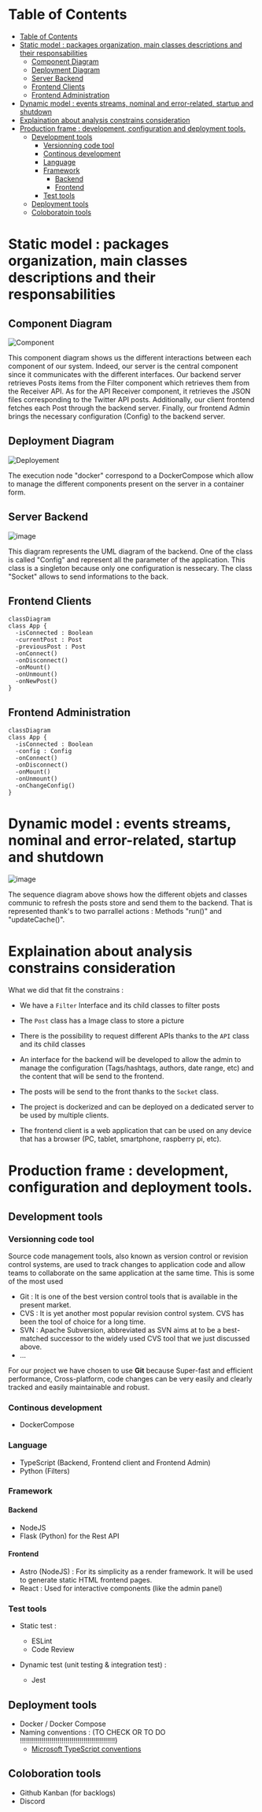 # Table of Contents

- [Table of Contents](#table-of-contents)
- [Static model : packages organization, main classes descriptions and their responsabilities](#static-model--packages-organization-main-classes-descriptions-and-their-responsabilities)
  - [Component Diagram](#component-diagram)
  - [Deployment Diagram](#deployment-diagram)
  - [Server Backend](#server-backend)
  - [Frontend Clients](#frontend-clients)
  - [Frontend Administration](#frontend-administration)
- [Dynamic model : events streams, nominal and error-related, startup and shutdown](#dynamic-model--events-streams-nominal-and-error-related-startup-and-shutdown)
- [Explaination about analysis constrains consideration](#explaination-about-analysis-constrains-consideration)
- [Production frame : development, configuration and deployment tools.](#production-frame--development-configuration-and-deployment-tools)
  - [Development tools](#development-tools)
    - [Versionning code tool](#versionning-code-tool)
    - [Continous development](#continous-development)
    - [Language](#language)
    - [Framework](#framework)
      - [Backend](#backend)
      - [Frontend](#frontend)
    - [Test tools](#test-tools)
  - [Deployment tools](#deployment-tools)
  - [Coloboratoin tools](#coloboratoin-tools)


# Static model : packages organization, main classes descriptions and their responsabilities

## Component Diagram

<!-- en dessous le code plantuml pour générer le diagrame de déploiement -->
![Component](assets/component.svg)

<!-- ```plantuml
@startuml component
[Server backend] as SB
[API Receiver] as API
[Filter] as F
[Navigator Client] as NC
[Frontend Admin] as FA
[Frontend Client] as FC
[Navigator Admin] as NA
[Twitter API] as TW
() "Post" as POST
() "Post" as POSTS1
() "Post" as POSTS2
() "Config" as CONFIG
() "HTML" as HTML1
() "HTML" as HTML2
() "JSON" as JSON

POSTS2 <.. F
F -- POSTS2
SB -- POSTS2
SB ..> POSTS2
CONFIG <.. SB
API -- POSTS1
SB <.. POSTS1
JSON <.. API
TW -- JSON
FA -- CONFIG
SB -- POST
FC ..> POST


NC ..> HTML2
HTML2 -- FC
HTML1 <.. NA 
FA -- HTML1



@enduml
``` -->


This component diagram shows us the different interactions between each component of our system. Indeed, our server is the central component since it communicates with the different interfaces.
Our backend server retrieves Posts items from the Filter component which retrieves them from the Receiver API. As for the API Receiver component, it retrieves the JSON files corresponding to the Twitter API posts.
Additionally, our client frontend fetches each Post through the backend server.
Finally, our frontend Admin brings the necessary configuration (Config) to the backend server.

## Deployment Diagram

<!-- en dessous le code plantuml pour générer le diagrame de déploiement -->
![Deployement](assets/deployment.svg)
<!-- 
```plantuml
@startuml deployment
node "server" <<device>> as srv {
  node "server application" <<docker>> as cmp {
    component "backend" as bck
    component "client frontend" as cfr 
    component "admin frontend" as afr
    component "filter" as flt
  }
}

node "Admin computer" <<device>> as admindev {
  component "web browser" as wb2
}

node "Raspberry Pi" <<device>> as rpi {
  component "web browser" as wb
}


bck #--# afr: ""<<Websocket>>""
bck #-# cfr: ""<<Websocket>>""
wb #--# cfr: ""1..n\n<<HTTP>>""
wb2 #--# afr: ""1..n\n<<HTTP>>""
bck #--# flt: ""<<REST API>>""
@enduml
``` -->

The execution node "docker" correspond to a DockerCompose which allow to manage the different components present on the server in a container form.

## Server Backend

![image](assets/Class%20Diagram%20Back.png)

This diagram represents the UML diagram of the backend.
One of the class is called "Config" and represent all the parameter of the application. This class is a singleton because only one configuration is nessecary.
The class "Socket" allows to send informations to the back.

<!--
```mermaid
classDiagram


class App {
  -cache : List~Post~ 
  -apis : List~API~ 

  +App()
  +addAPI(API api)
  +removeAPI(API api)
  +addPost(Post post)
  +removePost(int id)
}

class Filter {
  <<abstract>>
  +Filter(Config config)
  +apply(List~Post~ posts) List~Post~
}
class BanWordsFilter {
  +BanWordsFilter(Config config)
  +apply(List~Post~ posts) List~Post~
}
class NegativeFilter {
  +NegativeFilter(Config config)
  +apply(List~Post~ posts) List~Post~
}

class SocketServer {
  +SocketServer()
  +onConnect()
  +onDisconnect()
  +onNewPost()
  +onNewConfig()
  +sendPost(Post post)
  +sendConfig(Config config)
}

class Config {
  -numberOfScreens : int
  -dateRange : int
  -forbiddenWords : List~String~
  -whiteListAuthors : List~String~ 
  -whiteListHashtags : List~String~ 
  -allowSound : bool 
  -allowVideo : bool 
  -allowImage : bool 

  +writeConfigToFile(fileName : string) : void
  +readConfigFromFile(fileName : string)) : void
  +toString() String
}

class Post {
  -id : int 
  -content : String 
  -author : String 
  -date : Date 
  -url : String 
  +Post(String content, String author, Date date, String url, PostImage image, SocialNetwork source)
  +Post(String content, String author, Date date, String url, SocialNetwork source)
  -getUniqueID() int
  +toString() String
}

class API {
  <<abstract>>
  -base_url : String 
  -api_key : String 
  -hashTag$ : List~String~ 
  +API(String base_url)*
  +searchPostFromHashtag()* Post
  +defineHashTag(String hashtag)$
}

class PostImage {
  -url : String 
  +PostImage(String url)
  +getURL()
}

class SocialNetwork {
  <<enum>>
  TWITTER
  INSTAGRAM
  FACEBOOK
  LINKEDIN
}

class TwitterAPI {
  
}

class LinkedInAPI {
  
}

class InstagramAPI {
  
}

class FacebookAPI {
   
}

App "1" --o "*" Filter
App "1" --o "1" SocketServer
App "1" --o "1" API
App "1" - -> "*" Post : postsFiltered
Filter "1" - -> "1" Config : config
Filter <|-- BanWordsFilter 
Filter <|-- NegativeFilter

Post "*" - -> "0..1" PostImage : image
Config "1" - -> "0..*" SocialNetwork : socialNetworkAccepted
SocketServer "1" - -> "1" Config : config
API "1" - -> "1" Config : config
Post "1" - -> "1" SocialNetwork : source
API <|-- TwitterAPI
API <|-- LinkedInAPI
API <|-- InstagramAPI
API <|-- FacebookAPI


``` 
-->


## Frontend Clients

```mermaid
classDiagram
class App {
  -isConnected : Boolean
  -currentPost : Post
  -previousPost : Post
  -onConnect()
  -onDisconnect()
  -onMount()
  -onUnmount()
  -onNewPost()
}
```

## Frontend Administration

```mermaid
classDiagram
class App {
  -isConnected : Boolean
  -config : Config
  -onConnect()
  -onDisconnect()
  -onMount()
  -onUnmount()
  -onChangeConfig()
}
```

# Dynamic model : events streams, nominal and error-related, startup and shutdown

![image](assets/Sequence%20Diagram%20WallCaster.png)

The sequence diagram above shows how the different objets and classes communic to refresh the posts store and send them to the backend. That is represented thank's to two parrallel actions : Methods "run()" and "updateCache()".

# Explaination about analysis constrains consideration

What we did that fit the constrains :

- We have a `Filter` Interface and its child classes to filter posts

- The `Post` class  has a Image class to store a picture

- There is the possibility to request different APIs thanks to the `API` class and its child classes

- An interface for the backend will be developed to allow the admin to manage the configuration (Tags/hashtags, authors, date range, etc) and the content that will be send to the frontend.

- The posts will be send to the front thanks to the `Socket` class.

- The project is dockerized and can be deployed on a dedicated server to be used by multiple clients.

- The frontend client is a web application that can be used on any device that has a browser (PC, tablet, smartphone, raspberry pi, etc).


# Production frame : development, configuration and deployment tools.

## Development tools

### Versionning code tool
Source code management tools, also known as version control or revision control systems, are used to track changes to application code and allow teams to collaborate on the same application at the same time. This is some of the most used

- Git : It is one of the best version control tools that is available in the present market.
- CVS : It is yet another most popular revision control system. CVS has been the tool of choice for a long time.
- SVN : Apache Subversion, abbreviated as SVN aims at to be a best-matched successor to the widely used CVS tool that we just discussed above.
- ...

For our project we have chosen to use **Git** because Super-fast and efficient performance, Cross-platform, code changes can be very easily and clearly tracked and easily maintainable and robust.

### Continous development

- DockerCompose

### Language

- TypeScript (Backend, Frontend client and Frontend Admin)
- Python (Filters)

### Framework 

#### Backend

- NodeJS
- Flask (Python) for the Rest API

#### Frontend

- Astro (NodeJS) : For its simplicity as a render framework. It will be used to generate static HTML frontend pages.
- React : Used for interactive components (like the admin panel)

### Test tools

- Static test : 
  - ESLint 
  - Code Review

- Dynamic test (unit testing & integration test) : 
  - Jest

## Deployment tools

- Docker / Docker Compose
- Naming conventions : (TO CHECK OR TO DO !!!!!!!!!!!!!!!!!!!!!!!!!!!!!!!!!!!!!!!!!!!!!!!!)
  - [Microsoft TypeScript conventions](https://makecode.com/extensions/naming-conventions)

## Coloboration tools

- Github Kanban (for backlogs)
- Discord
